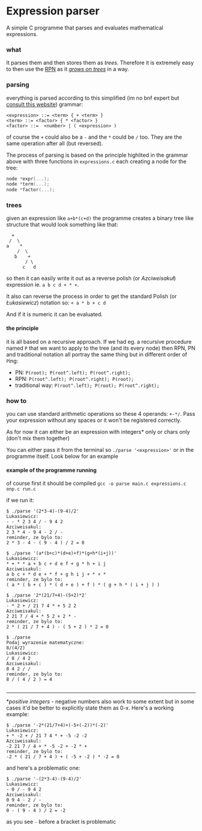 # Expression parser
A simple C programme that parses and evaluates mathematical expressions.
 

### what
It parses them and then stores them as _trees_. Therefore it is extremely easy to then use the [RPN](https://en.wikipedia.org/wiki/Reverse_Polish_notation) as it [_grows on trees_](https://www.youtube.com/watch?v=TrfcJCulsF4) in a way.

### parsing
everything is parsed according to this simplified (im no bnf expert but [consult this website](http://homepage.divms.uiowa.edu/~jones/compiler/spring13/notes/10.shtml)) grammar:

```grammar
<expression> ::= <term> { + <term> }
<term> ::= <factor> { * <factor> }
<factor> ::=  <number> | ( <expression> ) 
```
of course the `+` could also be a `-` and the `*` could be `/` too. They are the same operation after all (but reversed).
 
The process of parsing is based on the principle highlited in the grammar above with 
three functions in `expressions.c` each creating a node for the tree:

```C
node *expr(...);
node *term(...);
node *factor(...);
```

### trees
given an expression like `a+b*(c+d)` the programme creates a binary tree like structure that would look something like that:

```
  +
 /  \
a    *
    /  \
   b    +
       / \
      c   d
```

so then it can easily write it out as a reverse polish (or _Azciweisakuł_) expression ie. `a b c d + * +`.

It also can reverse the process in order to get the standard Polish (or _Łukasiewicz_) notation so:
`+ a * b + c d` 

And if it is numeric it can be evaluated.

#### the principle
it is all based on a recursive approach. If we had eg. a recursive procedure named `P` that we want to apply to the tree (and its every node) then RPN, PN and traditional notation all portray the same thing but in different order of `P`ing:

* PN: `P(root); P(root^.left); P(root^.right);`
* RPN: `P(root^.left); P(root^.right); P(root);`
* traditional way: `P(root^.left); P(root); P(root^.right);`

### how to
you can use standard arithmetic operations so these 4 operands: `+-*/`.
Pass your expression without any spaces or it won't be registered correctly.

As for now it can either be an expression with integers* only or chars only (don't mix them together)

You can either pass it from the terminal so `./parse '<expression>'` or in the programme itself. Look below for an example

#### example of the programme running
of course first it should be compiled `gcc -o parse main.c expressions.c onp.c run.c`

if we run it:
```
$ ./parse '(2*3-4)-(9-4)/2'
Lukasiewicz:
- - * 2 3 4 / - 9 4 2 
Azciweisakul:
2 3 * 4 - 9 4 - 2 / - 
reminder, ze bylo to:
2 * 3 - 4 - ( 9 - 4 ) / 2 = 0

$ ./parse '(a*(b+c)*(d+e)+f)*(g+h*(i+j))'
Lukasiewicz:
* + * * a + b c + d e f + g * h + i j 
Azciweisakul:
a b c + * d e + * f + g h i j + * + * 
reminder, ze bylo to:
( a * ( b + c ) * ( d + e ) + f ) * ( g + h * ( i + j ) ) 

$ ./parse '2*(21/7+4)-(5+2)*2'
Lukasiewicz:
- * 2 + / 21 7 4 * + 5 2 2 
Azciweisakul:
2 21 7 / 4 + * 5 2 + 2 * - 
reminder, ze bylo to:
2 * ( 21 / 7 + 4 ) - ( 5 + 2 ) * 2 = 0

$ ./parse
Podaj wyrazenie matematyczne:
8/(4/2)
Lukasiewicz:
/ 8 / 4 2 
Azciweisakul:
8 4 2 / / 
reminder, ze bylo to:
8 / ( 4 / 2 ) = 4
                              
```






----------------
\*_positive integers_ - negative numbers also work to some extent but in some cases it'd be better to explicitly state them as 0-x.
Here's a working example:
```
$ ./parse '-2*(21/7+4)+(-5+(-2))*(-2)'
Lukasiewicz:
+ * -2 + / 21 7 4 * + -5 -2 -2 
Azciweisakul:
-2 21 7 / 4 + * -5 -2 + -2 * + 
reminder, ze bylo to:
-2 * ( 21 / 7 + 4 ) + ( -5 + -2 ) * -2 = 0
```
and here's a problematic one:
```
$ ./parse '-(2*3-4)-(9-4)/2'
Lukasiewicz:
- 0 / - 9 4 2 
Azciweisakul:
0 9 4 - 2 / - 
reminder, ze bylo to:
0 - ( 9 - 4 ) / 2 = -2
```
as you see `-` before a bracket is problematic
